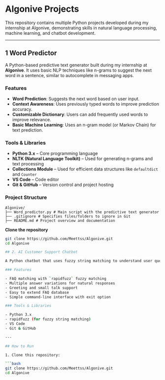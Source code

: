 # Algonive Projects

This repository contains multiple Python projects developed during my internship at Algonive, demonstrating skills in natural language processing, machine learning, and chatbot development.

---
## 1 Word Predictor
A Python-based predictive text generator built during my internship at **Algonive**. It uses basic NLP techniques like n-grams to suggest the next word in a sentence, similar to autocomplete in messaging apps.

### Features

- **Word Prediction**: Suggests the next word based on user input.
- **Context Awareness**: Uses previously typed words to improve prediction accuracy.
- **Customizable Dictionary**: Users can add frequently used words to improve relevance.
- **Basic Machine Learning**: Uses an n-gram model (or Markov Chain) for text prediction.

### Tools & Libraries

- **Python 3.x** – Core programming language
- **NLTK (Natural Language Toolkit)** – Used for generating n-grams and text processing
- **Collections Module** – Used for efficient data structures like `defaultdict` and `Counter`
- **VS Code** – Code editor
- **Git & GitHub** – Version control and project hosting

### Project Structure
```
Algonive/
├── Word_predictor.py # Main script with the predictive text generator
├── .gitignore # Specifies files/folders to ignore in Git
├── README.md # Project overview and documentation
```

**Clone the repository**
   ``` bash
   git clone https://github.com/Meettss/Algonive.git
   cd Algonive

## 2. AI Customer Support Chatbot

A Python chatbot that uses fuzzy string matching to understand user queries and provide relevant answers from a predefined FAQ. It also handles greetings, small talk, and polite responses for a natural conversational experience.

### Features

- FAQ matching with `rapidfuzz` fuzzy matching
- Multiple answer variations for natural responses
- Greeting and small talk support
- Easy to extend FAQ database
- Simple command-line interface with exit option

### Tools & Libraries

- Python 3.x
- rapidfuzz (for fuzzy string matching)
- VS Code
- Git & GitHub

---

## How to Run

1. Clone this repository:

```bash
git clone https://github.com/Meettss/Algonive.git
cd Algonive
